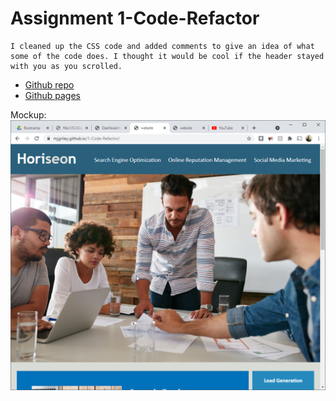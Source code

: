 # Assignment 1-Code-Refactor

    I cleaned up the CSS code and added comments to give an idea of what some of the code does. I thought it would be cool if the header stayed with you as you scrolled. 

* [Github repo](https://github.com/MJGRiley/1-Code-Refactor)
* [Github pages](https://MJGRiley.github.io/1-Code-Refactor/)

Mockup:
![Image](Assets/Images/Mockup.png)
